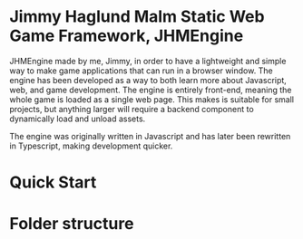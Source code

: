 # Jimmy Haglund Malm Static Web Game Framework, JHMEngine

JHMEngine made by me, Jimmy, in order to have a lightweight and simple way to make game applications that can run in a browser window. The engine has been developed as a way to both learn more about Javascript, web, and game development. The engine is entirely front-end, meaning the whole game is loaded as a single web page. This makes is suitable for small projects, but anything larger will require a backend component to dynamically load and unload assets.

The engine was originally written in Javascript and has later been rewritten in Typescript, making development quicker.

# Quick Start


# Folder structure